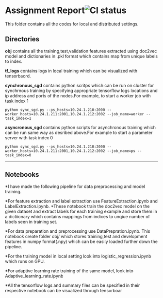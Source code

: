 # Assignment Report![CI status](https://img.shields.io/badge/build-passing-brightgreen.svg)

This folder contains all the codes for local and distributed settings.

## Directories

**obj** contains all the training,test,validation features extracted using doc2vec model and dictionaries in .pkl format which contains map from unique labels to index.

**tf_logs** contains logs in local training which can be visualized with tensorbaord.

**synchronous_sgd** contains python scritps which can be run on cluster for synchrnous training by specifying appropriate tensorflow logs locations and ip address and ports of the nodes.For example, to start a worker job with task index 1

```
python sync_sgd.py --ps_hosts=10.24.1.210:2000 --worker_hosts=10.24.1.211:2001,10.24.1.212:2002 --job_name=worker --task_index=1
```

**asyncronous_sgd** contains python scripts for asynchronous training which can be run same way as desribed above.For example to start a parameter server with task index 0

```
python sync_sgd.py --ps_hosts=10.24.1.210:2000 --worker_hosts=10.24.1.211:2001,10.24.1.212:2002 --job_name=ps --task_index=0
```
---

## Notebooks
*I have made the following pipeline for data preprocessing and model training.

*For feature extraction and label extraction use FeatureExtraction.ipynb and LabelExtraction.ipynb.
*These notebook train the doc2vec model on the given dataset and extract labels for each training example and store them in a dictiionary which contains mappings from indices to unqiue number of labels seen in training set.

*For data preparation and preprocessing use DataPrepration.ipynb. This notebook create folder obj/ which stores training,test and development features in numpy format(.npy) which can be easily loaded further down the pipeline.

*For the training model in local setting look into logistic_regression.ipynb which runs on GPU.

*For adaptive learning rate training of the same model, look into Adaptive_learning_rate.ipynb

*All the tensorflow logs and summary files can be specified in their respective notebook can be visualized through tensorboar
